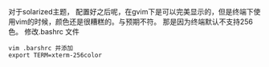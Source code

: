 对于solarized主题， 配置好之后呢，在gvim下是可以完美显示的，但是终端下使用vim的时候，颜色还是很糟糕的。与预期不符。
那是因为终端默认不支持256色。 修改.bashrc 文件
```
vim .barshrc 并添加 
export TERM=xterm-256color
```

